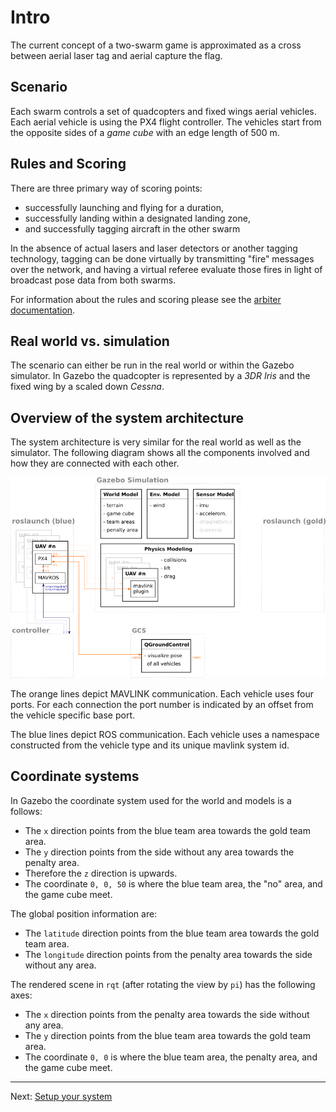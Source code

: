 # Intro

The current concept of a two-swarm game is approximated as a cross between aerial laser tag and aerial capture the flag.

## Scenario

Each swarm controls a set of quadcopters and fixed wings aerial vehicles.
Each aerial vehicle is using the PX4 flight controller.
The vehicles start from the opposite sides of a *game cube* with an edge length of 500 m.

## Rules and Scoring

There are three primary way of scoring points:

* successfully launching and flying for a duration,
* successfully landing within a designated landing zone,
* and successfully tagging aircraft in the other swarm

In the absence of actual lasers and laser detectors or another tagging technology, tagging can be done virtually by transmitting "fire" messages over the network, and having a virtual referee evaluate those fires in light of broadcast pose data from both swarms.

For information about the rules and scoring please see the [arbiter documentation]().

## Real world vs. simulation

The scenario can either be run in the real world or within the Gazebo simulator.
In Gazebo the quadcopter is represented by a *3DR Iris* and the fixed wing by a scaled down *Cessna*.

## Overview of the system architecture

The system architecture is very similar for the real world as well as the simulator.
The following diagram shows all the components involved and how they are connected with each other.

![Overview of the system architecture](system_architecture.png)

The orange lines depict MAVLINK communication.
Each vehicle uses four ports.
For each connection the port number is indicated by an offset from the vehicle specific base port.

The blue lines depict ROS communication.
Each vehicle uses a namespace constructed from the vehicle type and its unique mavlink system id.

## Coordinate systems

In Gazebo the coordinate system used for the world and models is a follows:

* The `x` direction points from the blue team area towards the gold team area.
* The `y` direction points from the side without any area towards the penalty area.
* Therefore the `z` direction is upwards.
* The coordinate `0, 0, 50` is where the blue team area, the "no" area, and the game cube meet.

The global position information are:

* The `latitude` direction points from the blue team area towards the gold team area.
* The `longitude` direction points from the penalty area towards the side without any area.

The rendered scene in `rqt` (after rotating the view by `pi`) has the following axes:

* The `x` direction points from the penalty area towards the side without any area.
* The `y` direction points from the blue team area towards the gold team area.
* The coordinate `0, 0` is where the blue team area, the penalty area, and the game cube meet.

---

Next: [Setup your system](../setup/readme.md)
